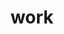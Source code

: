 ---
layout: work
title: work
permalink: /work/
group: nav
colour: blue

## Hero Content
hero-title:
hero-subtitle: We deliver awesome products for Pharma, Gaming, Finance, Media & Travel, for now, but we are not shy of taking on something different… in fact, we thrive on it.

## Main background image 1
cover-img-1: features/wshop.jpg

## Main background image 2
cover-img-2: features/hardware.jpg
---